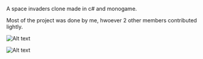 

A space invaders clone made in c# and monogame.

Most of the project was done by me, hwoever 2 other members contributed lightly.

![Alt text](https://i.gyazo.com/3b77787426bfdc5d92ab11325174ad51.jpg "login page")

![Alt text](https://i.gyazo.com/6fcb428c028010ab99342991e3dd039a.jpg "login page")

